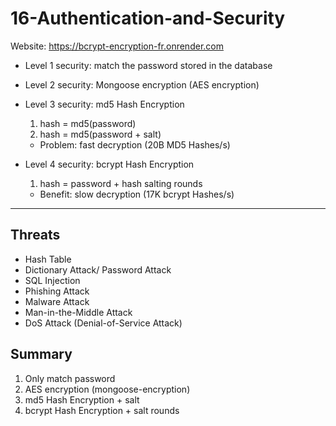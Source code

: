 # 16-Authentication-and-Security
Website: https://bcrypt-encryption-fr.onrender.com


- Level 1 security: match the password stored in the database
- Level 2 security: Mongoose encryption (AES encryption)
- Level 3 security: md5 Hash Encryption

    1. hash = md5(password)
    2. hash = md5(password + salt)  
    * Problem: fast decryption (20B MD5 Hashes/s)

- Level 4 security: bcrypt Hash Encryption

    1. hash = password + hash salting rounds
    * Benefit: slow decryption (17K bcrypt Hashes/s)




---------------------------


Threats
---------------------------
* Hash Table
* Dictionary Attack/ Password Attack
* SQL Injection
* Phishing Attack
* Malware Attack
* Man-in-the-Middle Attack
* DoS Attack (Denial-of-Service Attack)



Summary
---------------------------
1. Only match password
2. AES encryption (mongoose-encryption)
3. md5 Hash Encryption + salt
4. bcrypt Hash Encryption + salt rounds

